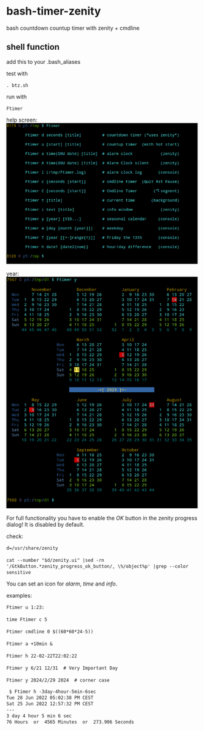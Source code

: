 # bash-timer-zenity
bash countdown countup timer with zenity + cmdline

## shell function
add this to your .bash_aliases

test with
```
. btz.sh
```

run with
```
Ftimer
```

help screen:\
![help](pics/help.png)

year:\
![year](pics/year.png)

For full functionality you have to enable the _OK_ button in the zenity progress dialog! It is disabled by default.

check:
```
d=/usr/share/zenity

cat --number "$d/zenity.ui" |sed -rn '/GtkButton.*zenity_progress_ok_button/, \%/object%p' |grep --color sensitive
```

You can set an icon for *alarm*, *time* and *info*.

examples:
```
Ftimer u 1:23:

time Ftimer c 5

Ftimer cmdline 0 $((60*60*24-5))

Ftimer a +10min &

Ftimer h 22-02-22T22:02:22

Ftimer y 6/21 12/31  # Very Important Day

Ftimer y 2024/2/29 2024  # corner case
```

```
 $ Ftimer h -3day-4hour-5min-6sec
Tue 28 Jun 2022 05:02:38 PM CEST
Sat 25 Jun 2022 12:57:32 PM CEST
---
3 day 4 hour 5 min 6 sec
76 Hours  or  4565 Minutes  or  273.906 Seconds

```
